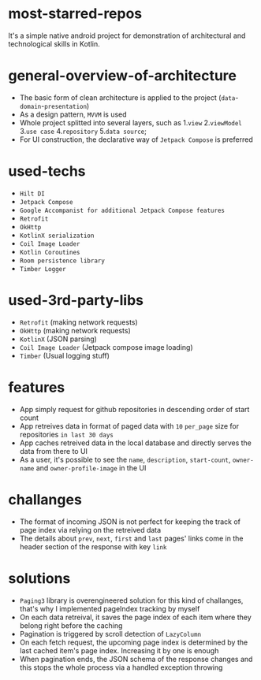 # most-starred-repos
It's a simple native android project for demonstration of architectural and technological skills in Kotlin.

# general-overview-of-architecture
* The basic form of clean architecture is applied to the project (`data`-`domain`-`presentation`)
* As a design pattern, `MVVM` is used
* Whole project splitted into several layers, such as 1.`view` 2.`viewModel` 3.`use case` 4.`repository` 5.`data source`;
* For UI construction, the declarative way of `Jetpack Compose` is preferred

# used-techs
* `Hilt DI`
* `Jetpack Compose`
* `Google Accompanist for additional Jetpack Compose features`
* `Retrofit`
* `OkHttp`
* `KotlinX serialization`
* `Coil Image Loader`
* `Kotlin Coroutines`
* `Room persistence library`
* `Timber Logger`

# used-3rd-party-libs
* `Retrofit` (making network requests)
* `OkHttp` (making network requests)
* `KotlinX` (JSON parsing)
* `Coil Image Loader` (Jetpack compose image loading)
* `Timber` (Usual logging stuff)

# features
* App simply request for github repositories in descending order of start count
* App retreives data in format of paged data with `10` `per_page` size for repositories `in last 30 days`
* App caches retreived data in the local database and directly serves the data from there to UI
* As a user, it's possible to see the `name`, `description`, `start-count`, `owner-name` and `owner-profile-image` in the UI

# challanges
* The format of incoming JSON is not perfect for keeping the track of page index via relying on the retreived data
* The details about `prev`, `next`, `first` and `last` pages' links come in the header section of the response with key `link`

# solutions
* `Paging3` library is overengineered solution for this kind of challanges, that's why I implemented pageIndex tracking by myself
* On each data retreival, it saves the page index of each item where they belong right before the caching
* Pagination is triggered by scroll detection of `LazyColumn`
* On each fetch request, the upcoming page index is determined by the last cached item's page index. Increasing it by one is enough
* When pagination ends, the JSON schema of the response changes and this stops the whole process via a handled exception throwing
